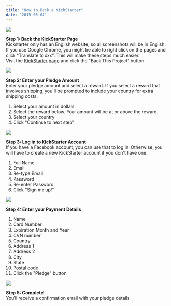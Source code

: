 ```yaml
---
title: "How to Back a KickStarter"
date: "2015-05-04"
---
```


![](/images/pages/how-to-back-1.jpg)

**Step 1: Back the KickStarter Page**  
Kickstarter only has an English website, so all screenshots will be in English. If you use Google Chrome, you might be able to right click on the pages and click "Translate to xxx". This will make these steps much easier.  
Visit the [KickStarter page](http://www.kickstarter.com) and click the "Back This Project" button

![](/images/pages/how-to-back-2.jpg)

**Step 2: Enter your Pledge Amount**  
Enter your pledge amount and select a reward. If you select a reward that involves shipping, you'll be prompted to include your country for extra shipping costs.

1. Select your amount in dollars
2. Select the reward below. Your amount will be at or above the reward.
3. Select your country
4. Click "Continue to next step"

![](/images/pages/sign-up-3.jpg)

**Step 3: Log in to KickStarter Account**  
If you have a Facebook account, you can use that to log in. Otherwise, you will have to create a new KickStarter account if you don't have one.  

1. Full Name
2. Email
3. Re-type Email
4. Password
5. Re-enter Password
6. Click "Sign me up!"

![](/images/pages/how-to-back-3.jpg)

**Step 4: Enter your Payment Details**  

1. Name
2. Card Number
3. Expiration Month and Year
4. CVN number
5. Country
6. Address 1
7. Address 2
8. City
9. State
10. Postal code
11. Click the "Pledge" button

![](https://ksr-ugc.imgix.net/assets/003/137/183/40af373a2261bbc4203bd97fc21c8718_original.png?v=1421185067&w=700&h=&fit=max&auto=format&lossless=true&s=a5f4b0604148e060c85c4559ed881f78)

**Step 5: Complete!**  
You'll receive a confirmation email with your pledge details
